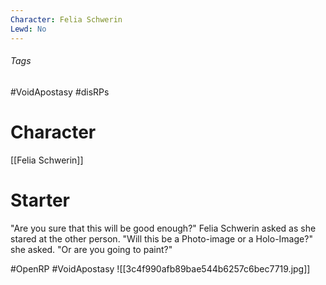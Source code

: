 ```yaml
---
Character: Felia Schwerin
Lewd: No
---
```


###### Tags
#VoidApostasy #disRPs 

# Character
[[Felia Schwerin]]

# Starter
"Are you sure that this will be good enough?" Felia Schwerin asked as she stared at the other person. "Will this be a Photo-image or a Holo-Image?" she asked. "Or are you going to paint?"

#OpenRP #VoidApostasy
![[3c4f990afb89bae544b6257c6bec7719.jpg]]